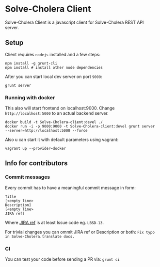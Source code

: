 # Solve-Cholera Client
Solve-Cholera Client is a javascript client for Solve-Cholera REST API server.

## Setup

Client requires `nodejs` installed and a few steps:
```
npm install -g grunt-cli
npm install # install other node dependencies
```
After you can start local dev server on port `9000`:
```
grunt server
```

### Running with docker
This also will start frontend on localhost:9000.
Change `http://localhost:5000` to an actual backend server.
```
docker build -t Solve-Cholera-client:devel ./
docker run -i -p 9000:9000 -t Solve-Cholera-client:devel grunt server --server=http://localhost:5000 --force
```

Also u can start it with default parameters using vagrant:
```
vagrant up --provider=docker
```

## Info for contributors

### Commit messages

Every commit has to have a meaningful commit message in form:

```
Title
[<empty line>
Description]
[<empty line>
JIRA ref]
```

Where [JIRA ref](https://confluence.atlassian.com/display/FISHEYE/Using+smart+commits) is at least Issue code eg. ```LBSD-13```.

For trivial changes you can ommit JIRA ref or Description or both: ```Fix typo in Solve-Cholera.translate docs.```

### CI

You can test your code before sending a PR via: ```grunt ci```
